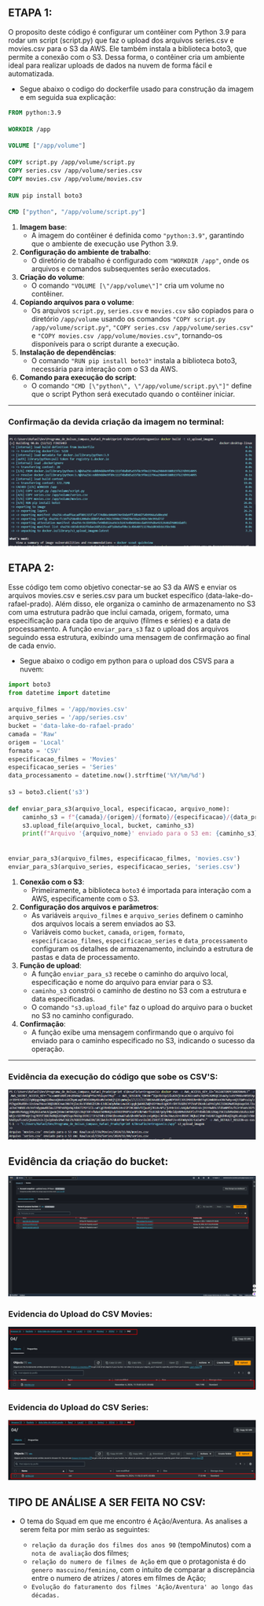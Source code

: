 ## ETAPA 1:

O proposito deste código é configurar um contêiner com Python 3.9 para rodar um script (script.py) que faz o upload dos arquivos series.csv e movies.csv para o S3 da AWS. Ele também instala a biblioteca boto3, que permite a conexão com o S3. Dessa forma, o contêiner cria um ambiente ideal para realizar uploads de dados na nuvem de forma fácil e automatizada.

- Segue abaixo o codigo do dockerfile usado para construção da imagem e em seguida sua explicação:

```Dockerfile 
FROM python:3.9

WORKDIR /app

VOLUME ["/app/volume"]

COPY script.py /app/volume/script.py
COPY series.csv /app/volume/series.csv 
COPY movies.csv /app/volume/movies.csv

RUN pip install boto3

CMD ["python", "/app/volume/script.py"]

```

1. **Imagem base**:
   - A imagem do contêiner é definida como `"python:3.9"`, garantindo que o ambiente de execução use Python 3.9.
2. **Configuração do ambiente de trabalho**:
   - O diretório de trabalho é configurado com `"WORKDIR /app"`, onde os arquivos e comandos subsequentes serão executados.
3. **Criação do volume**:
   - O comando `"VOLUME [\"/app/volume\"]"` cria um volume no contêiner.
4. **Copiando arquivos para o volume**:
   - Os arquivos `script.py`, `series.csv` e `movies.csv` são copiados para o diretório `/app/volume` usando os comandos `"COPY script.py /app/volume/script.py"`, `"COPY series.csv /app/volume/series.csv"` e `"COPY movies.csv /app/volume/movies.csv"`, tornando-os disponíveis para o script durante a execução.
5. **Instalação de dependências**:
   - O comando `"RUN pip install boto3"` instala a biblioteca boto3, necessária para interação com o S3 da AWS.
6. **Comando para execução do script**:
   - O comando `"CMD [\"python\", \"/app/volume/script.py\"]"` define que o script Python será executado quando o contêiner iniciar.

---

### Confirmação da devida criação da imagem no terminal:

![criacao_imagem](./../evidencias/02_criacao_imagem.png)



## ETAPA 2:

Esse código tem como objetivo conectar-se ao S3 da AWS e enviar os arquivos movies.csv e series.csv para um bucket específico (data-lake-do-rafael-prado). Além disso, ele organiza o caminho de armazenamento no S3 com uma estrutura padrão que inclui camada, origem, formato, uma especificação para cada tipo de arquivo (filmes e séries) e a data de processamento. A função `enviar_para_s3` faz o upload dos arquivos seguindo essa estrutura, exibindo uma mensagem de confirmação ao final de cada envio.

- Segue abaixo o codigo em python para o upload dos CSVS para a nuvem:

```Python
import boto3
from datetime import datetime

arquivo_filmes = '/app/movies.csv'
arquivo_series = '/app/series.csv'
bucket = 'data-lake-do-rafael-prado'
camada = 'Raw'
origem = 'Local'
formato = 'CSV'
especificacao_filmes = 'Movies'
especificacao_series = 'Series'
data_processamento = datetime.now().strftime('%Y/%m/%d')

s3 = boto3.client('s3')

def enviar_para_s3(arquivo_local, especificacao, arquivo_nome):
    caminho_s3 = f"{camada}/{origem}/{formato}/{especificacao}/{data_processamento}/{arquivo_nome}"
    s3.upload_file(arquivo_local, bucket, caminho_s3)
    print(f"Arquivo '{arquivo_nome}' enviado para o S3 em: {caminho_s3}")


enviar_para_s3(arquivo_filmes, especificacao_filmes, 'movies.csv')
enviar_para_s3(arquivo_series, especificacao_series, 'series.csv')

```


1. **Conexão com o S3**:
   - Primeiramente, a biblioteca `boto3` é importada para interação com a AWS, especificamente com o S3.
2. **Configuração dos arquivos e parâmetros**:
   - As variáveis `arquivo_filmes` e `arquivo_series` definem o caminho dos arquivos locais a serem enviados ao S3.
   - Variáveis como `bucket`, `camada`, `origem`, `formato`, `especificacao_filmes`, `especificacao_series` e `data_processamento` configuram os detalhes de armazenamento, incluindo a estrutura de pastas e data de processamento.
3. **Função de upload**:
   - A função `enviar_para_s3` recebe o caminho do arquivo local, especificação e nome do arquivo para enviar para o S3.
   - `caminho_s3` constrói o caminho de destino no S3 com a estrutura e data especificadas.
   - O comando `"s3.upload_file"` faz o upload do arquivo para o bucket no S3 no caminho configurado.
4. **Confirmação**:
   - A função exibe uma mensagem confirmando que o arquivo foi enviado para o caminho especificado no S3, indicando o sucesso da operação.
 
 ---
### Evidência da execução do código que sobe os CSV'S:
![execucao_script](./../evidencias/04_codigo_upload_arquivos.png)

## Evidência da criação do bucket:
![criacao_bucket](./../evidencias/05_criacao_bucket.png)

### Evidencia do Upload do CSV Movies:
![upload_csv_movies](./../evidencias/06_csv_AWS_movies.png)

### Evidencia do Upload do CSV Series:
![upload_csv_series](./../evidencias/06_csv_AWS_series.png)


## TIPO DE ANÁLISE A SER FEITA NO CSV:

- O tema do Squad em que me encontro é Ação/Aventura. As analises a serem feita por mim serão as seguintes:

  - `relação da duração dos filmes dos anos 90` (tempoMinutos) com a `nota de avaliação` dos filmes;
  - `relação do numero de filmes de Ação` em que o protagonista é do `genero mascuino/feminino`, com o intuito de comparar a discrepância entre o numero de atrizes / atores em filmes de Ação;
  - `Evolução do faturamento dos filmes 'Ação/Aventura' ao longo das décadas.`

